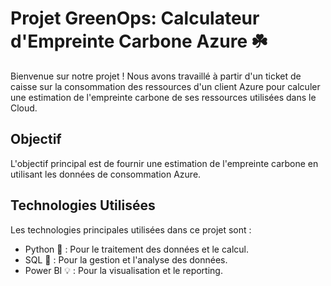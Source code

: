 # Projet GreenOps: Calculateur d'Empreinte Carbone Azure ☘️

Bienvenue sur notre projet ! Nous avons travaillé à partir d'un ticket de caisse sur la consommation des ressources d'un client Azure pour calculer une estimation de l'empreinte carbone de ses ressources utilisées dans le Cloud.

## Objectif

L'objectif principal est de fournir une estimation  de l'empreinte carbone en utilisant les données de consommation Azure.

## Technologies Utilisées

Les technologies principales utilisées dans ce projet sont :
- Python 🐍 : Pour le traitement des données et le calcul.
- SQL 💾 : Pour la gestion et l'analyse des données.
- Power BI 💡 : Pour la visualisation et le reporting.

